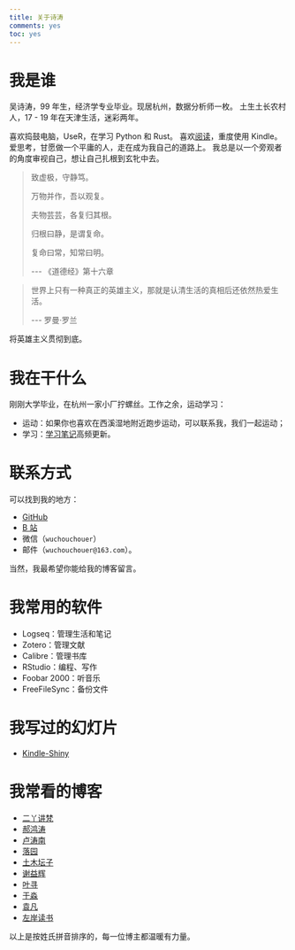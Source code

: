 ```yaml
---
title: 关于诗涛
comments: yes
toc: yes
---
```


# 我是谁

吴诗涛，99 年生，经济学专业毕业。现居杭州，数据分析师一枚。
土生土长农村人，17 - 19 年在天津生活，迷彩两年。

喜欢捣鼓电脑，UseR，在学习 Python 和 Rust。
喜欢[阅读](../tags/读后感/)，重度使用 Kindle。
爱思考，甘愿做一个平庸的人，走在成为我自己的道路上。
我总是以一个旁观者的角度审视自己，想让自己扎根到玄牝中去。

> 致虚极，守静笃。
>
> 万物并作，吾以观复。
>
> 夫物芸芸，各复归其根。
>
> 归根曰静，是谓复命。
>
> 复命曰常，知常曰明。
>
> --- 《道德经》第十六章

> 世界上只有一种真正的英雄主义，那就是认清生活的真相后还依然热爱生活。
>
> --- 罗曼·罗兰


将英雄主义贯彻到底。

# 我在干什么

刚刚大学毕业，在杭州一家小厂拧螺丝。工作之余，运动学习：

- 运动：如果你也喜欢在西溪湿地附近跑步运动，可以联系我，我们一起运动；
- 学习：[学习笔记](https://learn.shitao5.org/)高频更新。


# 联系方式

可以找到我的地方：

- [GitHub](https://github.com/Shitao5)
- [B 站](https://space.bilibili.com/646580379?spm_id_from=333.1007.0.0)
- 微信（`wuchouchouer`）
- 邮件（`wuchouchouer@163.com`）。

当然，我最希望你能给我的博客留言。

# 我常用的软件

- Logseq：管理生活和笔记
- Zotero：管理文献
- Calibre：管理书库
- RStudio：编程、写作
- Foobar 2000：听音乐
- FreeFileSync：备份文件

# 我写过的幻灯片

- [Kindle-Shiny](https://shitao.quarto.pub/kindle-shiny-slides/)

# 我常看的博客

- [二丫讲梵](https://wiki.eryajf.net/)
- [郝鸿涛](https://hongtaoh.com/)
- [卢涛南](https://lutaonan.com/)
- [落园](http://www.loyhome.com/)
- [土木坛子](https://tumutanzi.com/)
- [谢益辉](https://yihui.org/)
- [叶寻](https://cyrusyip.org/zh-cn/)
- [于淼](https://yufree.cn/cn/)
- [袁凡](https://yuanfan.rbind.io/)
- [左岸读书](http://www.zreading.cn/)

以上是按姓氏拼音排序的，每一位博主都温暖有力量。
